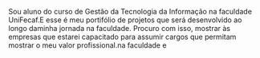 Sou aluno do curso de Gestão da Tecnologia da Informação na faculdade UniFecaf.E esse é meu portifólio de projetos que será desenvolvido ao longo daminha jornada na faculdade. Procuro com isso, mostrar às empresas que estarei
capacitado para assumir cargos que permitam mostrar o meu valor profissional.na faculdade e
